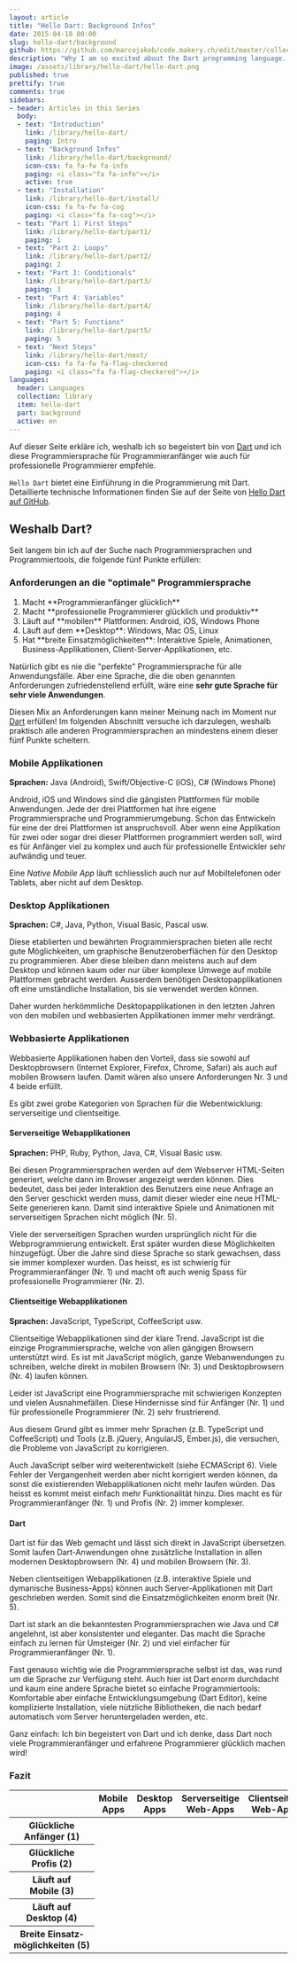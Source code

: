 ```yaml
---
layout: article
title: "Hello Dart: Background Infos"
date: 2015-04-18 00:00
slug: hello-dart/background
github: https://github.com/marcojakob/code.makery.ch/edit/master/collections/library/hello-dart-en-background.md
description: "Why I am so excited about the Dart programming language. Hintergrundinformationen zu Hello Dart. Background information about Hello Dart."
image: /assets/library/hello-dart/hello-dart.png
published: true
prettify: true
comments: true
sidebars:
- header: Articles in this Series
  body:
  - text: "Introduction"
    link: /library/hello-dart/
    paging: Intro
  - text: "Background Infos"
    link: /library/hello-dart/background/
    icon-css: fa fa-fw fa-info
    paging: <i class="fa fa-info"></i>
    active: true
  - text: "Installation"
    link: /library/hello-dart/install/
    icon-css: fa fa-fw fa-cog
    paging: <i class="fa fa-cog"></i>
  - text: "Part 1: First Steps"
    link: /library/hello-dart/part1/
    paging: 1
  - text: "Part 2: Loops"
    link: /library/hello-dart/part2/
    paging: 2
  - text: "Part 3: Conditionals"
    link: /library/hello-dart/part3/
    paging: 3
  - text: "Part 4: Variables"
    link: /library/hello-dart/part4/
    paging: 4
  - text: "Part 5: Functions"
    link: /library/hello-dart/part5/
    paging: 5
  - text: "Next Steps"
    link: /library/hello-dart/next/
    icon-css: fa fa-fw fa-flag-checkered
    paging: <i class="fa fa-flag-checkered"></i>
languages:
  header: Languages
  collection: library
  item: hello-dart
  part: background
  active: en
---
```


Auf dieser Seite erkläre ich, weshalb ich so begeistert bin von [Dart](https://www.dartlang.org) und ich diese Programmiersprache für Programmieranfänger wie auch für professionelle Programmierer empfehle.

`Hello Dart` bietet eine Einführung in die Programmierung mit Dart. Detaillierte technische Informationen finden Sie auf der Seite von [Hello Dart auf GitHub](https://github.com/marcojakob/hello-dart).


## Weshalb Dart?

Seit langem bin ich auf der Suche nach Programmiersprachen und Programmiertools, die folgende fünf Punkte erfüllen:

<div class="panel panel-info">
  <div class="panel-heading">
    <h3 class="panel-title">Anforderungen an die "optimale" Programmiersprache</h3>
  </div>
  <div class="panel-body">
    <ol style="margin-bottom: 0;">
      <li>Macht **Programmieranfänger glücklich**</li>
      <li>Macht **professionelle Programmierer glücklich und produktiv**</li>
      <li>Läuft auf **mobilen** Plattformen: Android, iOS, Windows Phone</li>
      <li>Läuft auf dem **Desktop**: Windows, Mac OS, Linux</li>
      <li>Hat **breite Einsatzmöglichkeiten**: Interaktive Spiele, Animationen, Business-Applikationen, Client-Server-Applikationen, etc.</li>
    </ol>
  </div>
</div>

Natürlich gibt es nie die "perfekte" Programmiersprache für alle Anwendungsfälle. Aber eine Sprache, die die oben genannten Anforderungen zufriedenstellend erfüllt, wäre eine **sehr gute Sprache für sehr viele Anwendungen**.

Diesen Mix an Anforderungen kann meiner Meinung nach im Moment nur [Dart](https://www.dartlang.org) erfüllen! Im folgenden Abschnitt versuche ich darzulegen, weshalb praktisch alle anderen Programmiersprachen an mindestens einem dieser fünf Punkte scheitern.


### Mobile Applikationen

<div class="alert alert-warning">
  <strong>Sprachen:</strong> Java (Android), Swift/Objective-C (iOS), C# (Windows Phone)
</div>

Android, iOS und Windows sind die gängisten Plattformen für mobile Anwendungen. Jede der drei Plattformen hat ihre eigene Programmiersprache und Programmierumgebung. Schon das Entwickeln für eine der drei Plattformen ist anspruchsvoll. Aber wenn eine Applikation für zwei oder sogar drei dieser Plattformen programmiert werden soll, wird es für Anfänger viel zu komplex und auch für professionelle Entwickler sehr aufwändig und teuer.

Eine *Native Mobile App* läuft schliesslich auch nur auf Mobiltelefonen oder Tablets, aber nicht auf dem Desktop.


### Desktop Applikationen

<div class="alert alert-warning">
  <strong>Sprachen:</strong> C#, Java, Python, Visual Basic, Pascal usw.
</div>

Diese etablierten und bewährten Programmiersprachen bieten alle recht gute Möglichkeiten, um graphische Benutzeroberflächen für den Desktop zu programmieren. Aber diese bleiben dann meistens auch auf dem Desktop und können kaum oder nur über komplexe Umwege auf mobile Plattformen gebracht werden. Ausserdem benötigen Desktopapplikationen oft eine umständliche Installation, bis sie verwendet werden können.

Daher wurden herkömmliche Desktopapplikationen in den letzten Jahren von den mobilen und webbasierten Applikationen immer mehr verdrängt.


### Webbasierte Applikationen

Webbasierte Applikationen haben den Vorteil, dass sie sowohl auf Desktopbrowsern (Internet Explorer, Firefox, Chrome, Safari) als auch auf mobilen Browsern laufen. Damit wären also unsere Anforderungen Nr. 3 und 4 beide erfüllt.

Es gibt zwei grobe Kategorien von Sprachen für die Webentwicklung: serverseitige und clientseitige.


#### Serverseitige Webapplikationen

<div class="alert alert-warning">
  <strong>Sprachen:</strong> PHP, Ruby, Python, Java, C#, Visual Basic usw.
</div>

Bei diesen Programmiersprachen werden auf dem Webserver HTML-Seiten generiert, welche dann im Browser angezeigt werden können. Dies bedeutet, dass bei jeder Interaktion des Benutzers eine neue Anfrage an den Server geschickt werden muss, damit dieser wieder eine neue HTML-Seite generieren kann. Damit sind interaktive Spiele und Animationen mit serverseitigen Sprachen nicht möglich (Nr. 5).

Viele der serverseitigen Sprachen wurden ursprünglich nicht für die Webprogrammierung entwickelt. Erst später wurden diese Möglichkeiten hinzugefügt. Über die Jahre sind diese Sprache so stark gewachsen, dass sie immer komplexer wurden. Das heisst, es ist schwierig für Programmieranfänger (Nr. 1) und macht oft auch wenig Spass für professionelle Programmierer (Nr. 2).


#### Clientseitige Webapplikationen

<div class="alert alert-warning">
  <strong>Sprachen:</strong> JavaScript, TypeScript, CoffeeScript usw.
</div>

Clientseitige Webapplikationen sind der klare Trend. JavaScript ist die einzige Programmiersprache, welche von allen gängigen Browsern unterstützt wird. Es ist mit JavaScript möglich, ganze Webanwendungen zu schreiben, welche direkt in mobilen Browsern (Nr. 3) und Desktopbrowsern (Nr. 4) laufen können.

Leider ist JavaScript eine Programmiersprache mit schwierigen Konzepten und vielen Ausnahmefällen. Diese Hindernisse sind für Anfänger (Nr. 1) und für professionelle Programmierer (Nr. 2) sehr frustrierend.

Aus diesem Grund gibt es immer mehr Sprachen (z.B. TypeScript und CoffeeScript) und Tools (z.B. jQuery, AngularJS, Ember.js), die versuchen, die Probleme von JavaScript zu korrigieren. 

Auch JavaScript selber wird weiterentwickelt (siehe ECMAScript 6). Viele Fehler der Vergangenheit werden aber nicht korrigiert werden können, da sonst die existierenden Webapplikationen nicht mehr laufen würden. Das heisst es kommt meist einfach mehr Funktionalität hinzu. Dies macht es für Programmieranfänger (Nr. 1) und Profis (Nr. 2) immer komplexer.    


#### Dart

Dart ist für das Web gemacht und lässt sich direkt in JavaScript übersetzen. Somit laufen Dart-Anwendungen ohne zusätzliche Installation in allen modernen Desktopbrowsern (Nr. 4) und mobilen Browsern (Nr. 3).

Neben clientseitigen Webapplikationen (z.B. interaktive Spiele und dymanische Business-Apps) können auch Server-Applikationen mit Dart geschrieben werden. Somit sind die Einsatzmöglichkeiten enorm breit (Nr. 5).

Dart ist stark an die bekanntesten Programmiersprachen wie Java und C# angelehnt, ist aber konsistenter und eleganter. Das macht die Sprache einfach zu lernen für Umsteiger (Nr. 2) und viel einfacher für Programmieranfänger (Nr. 1).

Fast genauso wichtig wie die Programmiersprache selbst ist das, was rund um die Sprache zur Verfügung steht. Auch hier ist Dart enorm durchdacht und kaum eine andere Sprache bietet so einfache Programmiertools: Komfortable aber einfache Entwicklungsumgebung (Dart Editor), keine komplizierte Installation, viele nützliche Bibliotheken, die nach bedarf automatisch vom Server heruntergeladen werden, etc.

Ganz einfach: Ich bin begeistert von Dart und ich denke, dass Dart noch viele Programmieranfänger und erfahrene Programmierer glücklich machen wird!


### Fazit

<div class="table-responsive">
<table class="table table-bordered table-striped">
  <thead>
    <tr>
      <th></th>
      <th>Mobile Apps</th>
      <th>Desktop Apps</th>
      <th>Serverseitige Web-Apps</th>
      <th>Clientseitige Web-Apps</th>
      <th>Dart</th>
    </tr>
  </thead>
  <tbody>
    <tr>
      <th scope="row">Glückliche Anfänger&nbsp;(1)</th>
      <td><i class="fa fa-star-half-full fa-lg text-warning"></i></td>
      <td><i class="fa fa-star-half-full fa-lg text-warning"></i></td>
      <td><i class="fa fa-times fa-lg text-danger"></i></td>
      <td><i class="fa fa-times fa-lg text-danger"></i></td>
      <td><i class="fa fa-check fa-lg text-success"></i></td>
    </tr>
    <tr>
      <th scope="row">Glückliche Profis&nbsp;(2)</th>
      <td><i class="fa fa-star-half-full fa-lg text-warning"></i></td>
      <td><i class="fa fa-star-half-full fa-lg text-warning"></i></td>
      <td><i class="fa fa-check fa-lg text-success"></i></td>
      <td><i class="fa fa-star-half-full fa-lg text-warning"></i></td>
      <td><i class="fa fa-check fa-lg text-success"></i></td>
    </tr>
    <tr>
      <th scope="row">Läuft auf Mobile&nbsp;(3)</th>
      <td><i class="fa fa-check fa-lg text-success"></i></td>
      <td><i class="fa fa-times fa-lg text-danger"></i></td>
      <td><i class="fa fa-check fa-lg text-success"></i></td>
      <td><i class="fa fa-check fa-lg text-success"></i></td>
      <td><i class="fa fa-check fa-lg text-success"></i></td>
    </tr>
    <tr>
      <th scope="row">Läuft auf Desktop&nbsp;(4)</th>
      <td><i class="fa fa-times fa-lg text-danger"></i></td>
      <td><i class="fa fa-check fa-lg text-success"></i></td>
      <td><i class="fa fa-check fa-lg text-success"></i></td>
      <td><i class="fa fa-check fa-lg text-success"></i></td>
      <td><i class="fa fa-check fa-lg text-success"></i></td>
    </tr>
    <tr>
      <th scope="row">Breite Einsatz&shy;möglichkeiten&nbsp;(5)</th>
      <td><i class="fa fa-star-half-full fa-lg text-warning"></i></td>
      <td><i class="fa fa-star-half-full fa-lg text-warning"></i></td>
      <td><i class="fa fa-star-half-full fa-lg text-warning"></i></td>
      <td><i class="fa fa-check fa-lg text-success"></i></td>
      <td><i class="fa fa-check fa-lg text-success"></i></td>
    </tr>
  </tbody>
</table>
</div>